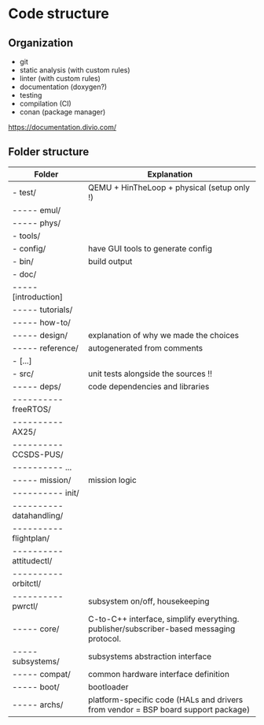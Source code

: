 # Code structure

## Organization

- git 
- static analysis (with custom rules) 
- linter (with custom rules) 
- documentation (doxygen?) 
- testing 
- compilation (CI) 
- conan (package manager)

https://documentation.divio.com/

## Folder structure
    
| Folder | Explanation |
|--------|-------------|
|- test/                        |QEMU + HinTheLoop + physical (setup only !)|
|----- emul/                    ||
|----- phys/                    ||
|- tools/                       ||
|- config/                      |have GUI tools to generate config|
|- bin/                         |build output|
|- doc/                         ||
|----- [introduction]           ||                
|----- tutorials/               ||
|----- how-to/                  ||
|----- design/                  |explanation of why we made the choices|
|----- reference/               |autogenerated from comments|
|- [...]                        ||
|- src/                         |unit tests alongside the sources !!|
|----- deps/                    |code dependencies and libraries|
|---------- freeRTOS/           ||
|---------- AX25/               ||
|---------- CCSDS-PUS/          ||
|---------- ...                 ||
|----- mission/                 |mission logic|
|---------- init/               ||
|---------- datahandling/       ||
|---------- flightplan/         ||
|---------- attitudectl/        ||
|---------- orbitctl/           ||
|---------- pwrctl/             |subsystem on/off, housekeeping|
|----- core/                    |C-to-C++ interface, simplify everything. publisher/subscriber-based messaging protocol.|
|----- subsystems/              |subsystems abstraction interface |
|----- compat/                  |common hardware interface definition |
|----- boot/                    |bootloader|
|----- archs/                   |platform-specific code (HALs and drivers from vendor = BSP board support package)|
